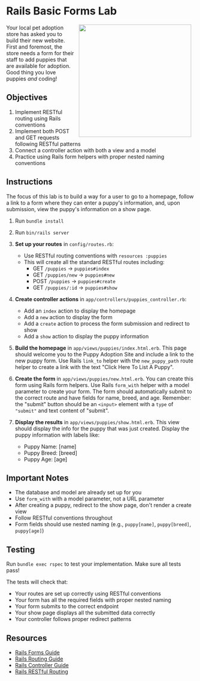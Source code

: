 # Rails Basic Forms Lab

<img src="https://s3.amazonaws.com/learn-verified/puppies.gif" hspace="10" align="right" width="300">

Your local pet adoption store has asked you to build their new website. First
and foremost, the store needs a form for their staff to add puppies that are
available for adoption. Good thing you love puppies _and_ coding!

## Objectives

1. Implement RESTful routing using Rails conventions
2. Implement both POST and GET requests following RESTful patterns
3. Connect a controller action with both a view and a model
4. Practice using Rails form helpers with proper nested naming conventions

## Instructions

The focus of this lab is to build a way for a user to go to a homepage,
follow a link to a form where they can enter a puppy's information, and, upon
submission, view the puppy's information on a show page.

1. Run `bundle install`
2. Run `bin/rails server`

3. **Set up your routes** in `config/routes.rb`:

   - Use RESTful routing conventions with `resources :puppies`
   - This will create all the standard RESTful routes including:
     - GET `/puppies` → `puppies#index`
     - GET `/puppies/new` → `puppies#new`
     - POST `/puppies` → `puppies#create`
     - GET `/puppies/:id` → `puppies#show`

4. **Create controller actions** in `app/controllers/puppies_controller.rb`:

   - Add an `index` action to display the homepage
   - Add a `new` action to display the form
   - Add a `create` action to process the form submission and redirect to show
   - Add a `show` action to display the puppy information

5. **Build the homepage** in `app/views/puppies/index.html.erb`. This page should
   welcome you to the Puppy Adoption Site and include a link to the new puppy form.
   Use Rails `link_to` helper with the `new_puppy_path` route helper to create a link
   with the text "Click Here To List A Puppy".

6. **Create the form** in `app/views/puppies/new.html.erb`. You can create this form
   using Rails form helpers. Use Rails `form_with` helper with a model parameter to create your form.
   The form should automatically submit to the correct route and have fields for name, breed, and age.
   Remember: the "submit" button should be an `<input>` element with a `type` of `"submit"` and text content of "submit".

7. **Display the results** in `app/views/puppies/show.html.erb`. This view should display the info for the puppy that
   was just created. Display the puppy information with labels like:
   - Puppy Name: [name]
   - Puppy Breed: [breed]
   - Puppy Age: [age]

## Important Notes

- The database and model are already set up for you
- Use `form_with` with a model parameter, not a URL parameter
- After creating a puppy, redirect to the show page, don't render a create view
- Follow RESTful conventions throughout
- Form fields should use nested naming (e.g., `puppy[name]`, `puppy[breed]`, `puppy[age]`)

## Testing

Run `bundle exec rspec` to test your implementation. Make sure all tests pass!

The tests will check that:

- Your routes are set up correctly using RESTful conventions
- Your form has all the required fields with proper nested naming
- Your form submits to the correct endpoint
- Your show page displays all the submitted data correctly
- Your controller follows proper redirect patterns

## Resources

- [Rails Forms Guide](https://guides.rubyonrails.org/form_helpers.html)
- [Rails Routing Guide](https://guides.rubyonrails.org/routing.html)
- [Rails Controller Guide](https://guides.rubyonrails.org/action_controller_overview.html)
- [Rails RESTful Routing](https://guides.rubyonrails.org/routing.html#resource-routing-the-rails-default)
